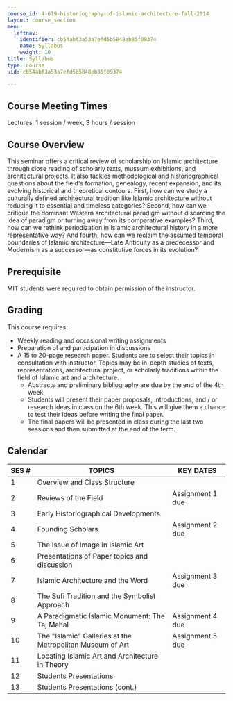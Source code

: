 ```yaml
---
course_id: 4-619-historiography-of-islamic-architecture-fall-2014
layout: course_section
menu:
  leftnav:
    identifier: cb54abf3a53a7efd5b5848eb85f09374
    name: Syllabus
    weight: 10
title: Syllabus
type: course
uid: cb54abf3a53a7efd5b5848eb85f09374

---
```


Course Meeting Times
--------------------

Lectures: 1 session / week, 3 hours / session

Course Overview
---------------

This seminar offers a critical review of scholarship on Islamic architecture through close reading of scholarly texts, museum exhibitions, and architectural projects. It also tackles methodological and historiographical questions about the field's formation, genealogy, recent expansion, and its evolving historical and theoretical contours. First, how can we study a culturally defined architectural tradition like Islamic architecture without reducing it to essential and timeless categories? Second, how can we critique the dominant Western architectural paradigm without discarding the idea of paradigm or turning away from its comparative examples? Third, how can we rethink periodization in Islamic architectural history in a more representative way? And fourth, how can we reclaim the assumed temporal boundaries of Islamic architecture—Late Antiquity as a predecessor and Modernism as a successor—as constitutive forces in its evolution?

Prerequisite
------------

MIT students were required to obtain permission of the instructor.

Grading
-------

This course requires:

*   Weekly reading and occasional writing assignments
*   Preparation of and participation in discussions
*   A 15 to 20-page research paper. Students are to select their topics in consultation with instructor. Topics may be in-depth studies of texts, representations, architectural project, or scholarly traditions within the field of Islamic art and architecture.
    *   Abstracts and preliminary bibliography are due by the end of the 4th week.
    *   Students will present their paper proposals, introductions, and / or research ideas in class on the 6th week. This will give them a chance to test their ideas before writing the final paper.
    *   The final papers will be presented in class during the last two sessions and then submitted at the end of the term.

Calendar
--------

| SES # | TOPICS | KEY DATES |
| --- | --- | --- |
| 1 | Overview and Class Structure | &nbsp; |
| 2 | Reviews of the Field | Assignment 1 due |
| 3 | Early Historiographical Developments | &nbsp; |
| 4 | Founding Scholars | Assignment 2 due |
| 5 | The Issue of Image in Islamic Art | &nbsp; |
| 6 | Presentations of Paper topics and discussion | &nbsp; |
| 7 | Islamic Architecture and the Word | Assignment 3 due |
| 8 | The Sufi Tradition and the Symbolist Approach | &nbsp; |
| 9 | A Paradigmatic Islamic Monument: The Taj Mahal | Assignment 4 due |
| 10 | The "Islamic" Galleries at the Metropolitan Museum of Art | Assignment 5 due |
| 11 | Locating Islamic Art and Architecture in Theory | &nbsp; |
| 12 | Students Presentations | &nbsp; |
| 13 | Students Presentations (cont.) |